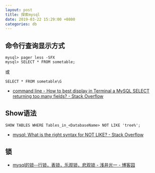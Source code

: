 ```yaml
---
layout: post
title: 探索mysql
date: 2019-03-22 15:29:00 +0800
categories: db
---
```


## 命令行查询显示方式

```
mysql> pager less -SFX
mysql> SELECT * FROM sometable;
```
或
```
SELECT * FROM sometable\G
```

* [command line - How to best display in Terminal a MySQL SELECT returning too many fields? - Stack Overflow](https://stackoverflow.com/q/924729)

## Show语法

```
SHOW TABLES WHERE Tables_in_<DatabaseName> NOT LIKE 'tree%';
```

* [mysql: What is the right syntax for NOT LIKE? - Stack Overflow](https://stackoverflow.com/q/3698891)

## 锁

* [mysql的锁--行锁，表锁，乐观锁，悲观锁 - 浅井光一 - 博客园](https://www.cnblogs.com/deliver/p/5730616.html)
